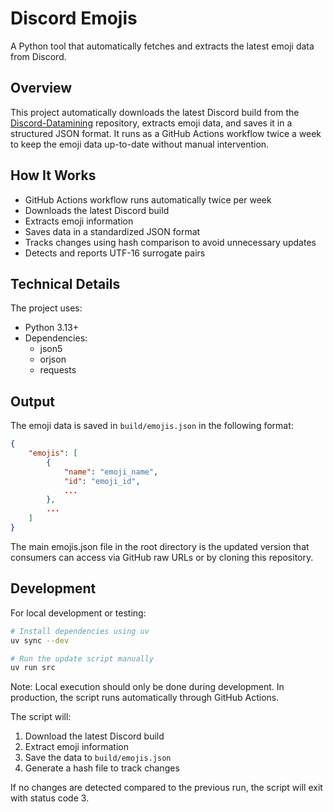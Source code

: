 # Discord Emojis

A Python tool that automatically fetches and extracts the latest emoji data from Discord.

## Overview

This project automatically downloads the latest Discord build from the [Discord-Datamining](https://github.com/Discord-Datamining/Discord-Datamining) repository, extracts emoji data, and saves it in a structured JSON format. It runs as a GitHub Actions workflow twice a week to keep the emoji data up-to-date without manual intervention.

## How It Works

- GitHub Actions workflow runs automatically twice per week
- Downloads the latest Discord build
- Extracts emoji information
- Saves data in a standardized JSON format
- Tracks changes using hash comparison to avoid unnecessary updates
- Detects and reports UTF-16 surrogate pairs

## Technical Details

The project uses:
- Python 3.13+
- Dependencies:
  - json5
  - orjson
  - requests

## Output

The emoji data is saved in `build/emojis.json` in the following format:
```json
{
    "emojis": [
        {
            "name": "emoji_name",
            "id": "emoji_id",
            ...
        },
        ...
    ]
}
```

The main emojis.json file in the root directory is the updated version that consumers can access via GitHub raw URLs or by cloning this repository.

## Development

For local development or testing:

```bash
# Install dependencies using uv
uv sync --dev

# Run the update script manually
uv run src
```

Note: Local execution should only be done during development. In production, the script runs automatically through GitHub Actions.

The script will:
1. Download the latest Discord build
2. Extract emoji information
3. Save the data to `build/emojis.json`
4. Generate a hash file to track changes

If no changes are detected compared to the previous run, the script will exit with status code 3.